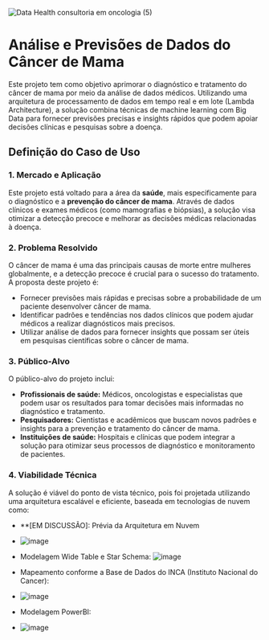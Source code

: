 ![Data Health consultoria em oncologia (5)](https://github.com/user-attachments/assets/b8d5b18a-f4f9-4330-aa77-6fd0d780c7e9)

# Análise e Previsões de Dados do Câncer de Mama

Este projeto tem como objetivo aprimorar o diagnóstico e tratamento do câncer de mama por meio da análise de dados médicos. Utilizando uma arquitetura de processamento de dados em tempo real e em lote (Lambda Architecture), a solução combina técnicas de machine learning com Big Data para fornecer previsões precisas e insights rápidos que podem apoiar decisões clínicas e pesquisas sobre a doença.

## Definição do Caso de Uso

### 1. **Mercado e Aplicação**

Este projeto está voltado para a área da **saúde**, mais especificamente para o diagnóstico e a **prevenção do câncer de mama**. Através de dados clínicos e exames médicos (como mamografias e biópsias), a solução visa otimizar a detecção precoce e melhorar as decisões médicas relacionadas à doença.

### 2. **Problema Resolvido**

O câncer de mama é uma das principais causas de morte entre mulheres globalmente, e a detecção precoce é crucial para o sucesso do tratamento. A proposta deste projeto é:
- Fornecer previsões mais rápidas e precisas sobre a probabilidade de um paciente desenvolver câncer de mama.
- Identificar padrões e tendências nos dados clínicos que podem ajudar médicos a realizar diagnósticos mais precisos.
- Utilizar análise de dados para fornecer insights que possam ser úteis em pesquisas científicas sobre o câncer de mama.

### 3. **Público-Alvo**

O público-alvo do projeto inclui:
- **Profissionais de saúde:** Médicos, oncologistas e especialistas que podem usar os resultados para tomar decisões mais informadas no diagnóstico e tratamento.
- **Pesquisadores:** Cientistas e acadêmicos que buscam novos padrões e insights para a prevenção e tratamento do câncer de mama.
- **Instituições de saúde:** Hospitais e clínicas que podem integrar a solução para otimizar seus processos de diagnóstico e monitoramento de pacientes.

### 4. **Viabilidade Técnica**

A solução é viável do ponto de vista técnico, pois foi projetada utilizando uma arquitetura escalável e eficiente, baseada em tecnologias de nuvem como:
- **[EM DISCUSSÃO]: Prévia da Arquitetura em Nuvem
- ![image](https://github.com/user-attachments/assets/ad56de0d-b33e-4d09-90a4-c288c9e498a6)
- Modelagem Wide Table e Star Schema:
![image](https://github.com/user-attachments/assets/0140b199-6495-42e2-a947-db4ab9a8fd9a)


- Mapeamento conforme a Base de Dados do INCA (Instituto Nacional do Cancer):
- ![image](https://github.com/user-attachments/assets/cb3553ab-6350-4eb0-983b-a0b060722268)
- Modelagem PowerBI:
- ![image](https://github.com/user-attachments/assets/28f1af40-16e0-4f58-8da3-67a216d41683)



